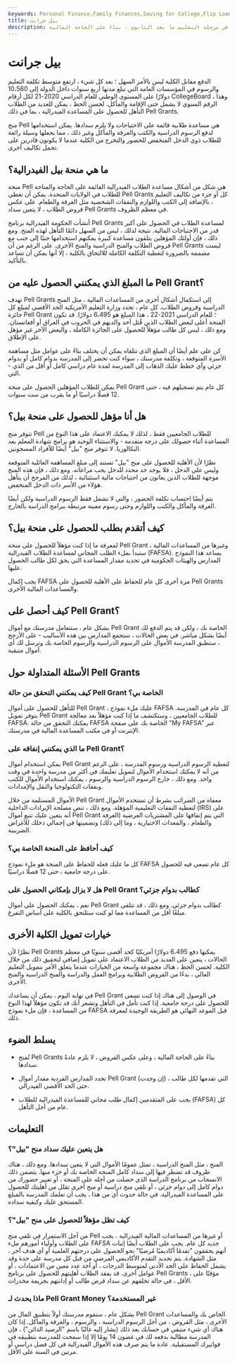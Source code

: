 ```yaml
---
keywords: Personal Finance,Family Finances,Saving for College,Flip Loans,Loans,Myfi Student Loans,Student Loans
title: بيل جرانت
description: منحة بيل هي إعانة فيدرالية غير قابلة للسداد تُمنح للطلاب في مرحلة التعليم ما بعد الثانوي ، بناءً على الحاجة المالية.
---
```


# بيل جرانت
الدفع مقابل الكلية ليس بالأمر السهل ؛ بعد كل شيء ، ارتفع متوسط تكلفة التعليم والرسوم في المؤسسات العامة التي تبلغ مدتها أربع سنوات داخل الدولة إلى 10،560 دولارًا على المستوى الوطني للعام الدراسي 2020-21 لكل أرقام CollegeBoard ، وهذا الرقم السنوي لا يشمل حتى الإقامة والمأكل. لحسن الحظ ، يمكن للعديد من الطلاب التأهل للحصول على المساعدة الفيدرالية ، بما في ذلك Pell Grants.

منح Pell هي مساعدة طلابية قائمة على الاحتياجات ولا يلزم سدادها. يمكن استخدامها لدفع الرسوم الدراسية والكتب والغرفة والمأكل وغير ذلك ، مما يجعلها وسيلة رائعة للطلاب ذوي الدخل المنخفض للحضور والتخرج من الكلية عندما لا يكونون قادرين على تحمل تكاليف أخرى.

## ما هي منحة بيل الفيدرالية؟

منحة Pell هي شكل من أشكال مساعدة الطلاب الفيدرالية القائمة على الحاجة والمتاحة للطلاب في الولايات المتحدة. يمكن أن تغطي Pell Grants كل أو جزء من تكاليف التعليم ، بالإضافة إلى الكتب واللوازم والنفقات الشخصية مثل الغرفة والطعام. على عكس قروض الطلاب ، لا يتعين سداد Pell Grants في معظم الظروف.

أنشأت الحكومة الفيدرالية برنامج Pell Grants لمساعدة الطلاب في الحصول على أكبر قدر من الاحتياجات المالية. نتيجة لذلك ، ليس من السهل دائمًا التأهل لهذه المنح. ومع ذلك ، فإن أولئك المؤهلين يتلقون مساعدة كبيرة يمكنهم استخدامها جنبًا إلى جنب مع قروض الطلاب والمنح الدراسية والمنح الأخرى. على الرغم من أن Pell Grants ليست مصممة بالضرورة لتغطية التكلفة الكاملة للالتحاق بالكلية ، إلا أنها يمكن أن تساعد بالتأكيد.

## ما المبلغ الذي يمكنني الحصول عليه من Pell Grant؟

تهدف Pell Grants إلى استكمال أشكال أخرى من المساعدات المالية ، مثل المنح الدراسية وقروض الطلاب. كل عام ، تحدد وزارة التعليم الأمريكية الحد الأقصى لمبلغ كل جائزة Pell Grant ؛ للعام الدراسي 2021-22 ، هذا المبلغ هو 6،495 دولارًا. قد تكون المنحة أعلى لبعض الطلاب الذين قُتل أحد والديهم في الحروب في العراق أو أفغانستان. ومع ذلك ، ليس كل طالب مؤهلاً للحصول على الجائزة الكاملة ، والبعض الآخر غير مؤهل على الإطلاق.

كن على علم أيضًا أن المبلغ الذي تتلقاه يمكن أن يختلف بناءً على عوامل مثل مساهمة الأسرة المتوقعة ، وتكلفة مدرستك ، سواء كنت تحضر إلى المدرسة بدوام كامل أو بدوام جزئي وأي خطط عليك الذهاب إلى المدرسة لمدة عام دراسي كامل أو أقل من الذي - التي.

يمكن للطلاب المؤهلين الحصول على منحة Pell Grant كل عام يتم تسجيلهم فيه ، حتى 12 فصلًا دراسيًا أو ما يقرب من ست سنوات.

## هل أنا مؤهل للحصول على منحة بيل؟

تتوفر منح Pell للطلاب الجامعيين فقط ، لذلك لا يمكنك الاعتماد على هذا النوع من المساعدة أثناء حصولك على درجة متقدمة - والاستثناء الوحيد هو برامج شهادة المعلم بعد البكالوريا. لا تتوفر منح "بيل" أيضًا للأفراد المسجونين.

نظرًا لأن الأهلية للحصول على منح "بيل" تستند إلى مبلغ المساهمة العائلية المتوقعة وليس على الدخل ، فلا يوجد حد محدد للدخل يجب مراعاته. ومع ذلك ، فإن هذه المنح موجهة للطلاب الذين يعانون من احتياجات مالية استثنائية ، لذلك من المرجح أن يتأهل هؤلاء من الأسر ذات الدخل المنخفض.

يتم أيضًا احتساب تكلفة الحضور ، والتي لا تشمل فقط الرسوم الدراسية ولكن أيضًا الغرفة والمأكل والكتب واللوازم وحتى رسوم معينة مرتبطة ببرامج الدراسة بالخارج.

## كيف أتقدم بطلب للحصول على منحة بيل؟

لمعرفة ما إذا كنت مؤهلاً للحصول على منحة Pell Grant وغيرها من المساعدات المالية ، ستبدأ بملء الطلب المجاني لمساعدة الطلاب الفيدرالية (FAFSA). يساعد هذا النموذج المدارس والهيئات الحكومية في تحديد مقدار المساعدة التي يحق لكل طالب الحصول عليها.

يجب إكمال FAFSA مرة أخرى كل عام للحفاظ على الأهلية للحصول على Pell Grants والمساعدات المالية الأخرى.

## كيف أحصل على Pell Grant؟

بشكل عام ، ستتعامل مدرستك مع أموال Pell Grant الخاصة بك ، ولكن قد يتم الدفع لك أيضًا بشكل مباشر. في بعض الحالات ، ستجمع المدارس بين هذه الأساليب - على الأرجح ، ستطبق المدرسة الأموال على الرسوم الدراسية والرسوم الخاصة بك وترسل لك أي أموال متبقية.

## الأسئلة المتداولة حول Pell Grants

### كيف يمكنني التحقق من حالة Pell Grant الخاصة بي؟

للتأهل للحصول على أموال Pell Grant ، عليك ملء نموذج FAFSA كل عام في المدرسة. يتوفر تمويل Pell Grant للطلاب الجامعيين ، وستكتشف ما إذا كنت مؤهلاً بعد معالجة FAFSA. يمكنك التحقق من حالة FAFSA الخاصة بك على صفحة "My FAFSA" عبر الإنترنت أو في مكتب المساعدة المالية في مدرستك.

### ما الذي يمكنني إنفاقه على Pell Grant؟

يمكن استخدام أموال Pell Grant لتغطية الرسوم الدراسية ورسوم المدرسة ، على الرغم من أنه لا يمكنك استخدام الأموال لتمويل تعليمك في أكثر من مدرسة واحدة في وقت واحد. ومع ذلك ، خارج الرسوم الدراسية والرسوم ، يمكنك استخدام الأموال للكتب ونفقات التكنولوجيا والنقل والإمدادات.

الأموال المستلمة من خلال Pell Grant معفاة من الضرائب بشرط أن تستخدم الأموال لتغطية النفقات التعليمية المؤهلة. ومع ذلك ، تنص مصلحة الإيرادات الداخلية (IRS) على أنه يتعين عليك تتبع أموال Pell Grant التي يتم إنفاقها على المشتريات العرضية (الغرفة والطعام ، والمعدات الاختيارية ، وما إلى ذلك) وتضمينها في إجمالي دخلك للأغراض الضريبية.

### كيف أحافظ على المنحة الخاصة بي؟

كل ما عليك فعله للحفاظ على المنحة هو ملء نموذج FAFSA كل عام تسعى فيه للحصول على درجة جامعية ، حتى 12 فصلًا دراسيًا.

### هل لا يزال بإمكاني الحصول على Pell Grant كطالب بدوام جزئي؟

نعم ، يمكنك الحصول على أموال Pell Grant كطالب بدوام جزئي. ومع ذلك ، قد تتلقى مبلغًا أقل من المساعدة مما لو كنت ستلتحق بالكلية على أساس التفرغ.

## خيارات تمويل الكلية الأخرى

نظرًا لأن Pell Grants يمكنها دفع 6،495 دولارًا أمريكيًا كحد أقصى سنويًا في معظم الحالات ، يتعين على العديد من الطلاب الاعتماد على تمويل إضافي لتحقيق ذلك من خلال الكلية. لحسن الحظ ، هناك مجموعة واسعة من الخيارات عندما يتعلق الأمر بتمويل التعليم العالي ، بدءًا من القروض الطلابية وبرامج العمل والدراسة والمنح الدراسية والمنح الأخرى.

في نهاية اليوم ، يمكن أن يساعدك Pell Grant في الوصول إلى هناك إذا كنت تسعى للحصول على درجة جامعية. إذا كنت تأمل في التأهل وتشعر أنك قد تكون مؤهلاً لهذا النوع من المساعدة ، فإن ملء نموذج FAFSA قبل الموعد النهائي هو الطريقة الوحيدة لمعرفة ذلك.

## يسلط الضوء

- تُمنح Pell Grants بناءً على الحاجة المالية ، وعلى عكس القروض ، لا يلزم عادةً سدادها.

- تحدد المدارس الفردية مقدار أموال Pell Grant (إن وجدت) التي تقدمها لكل طالب ، حتى الحد الأقصى الفيدرالي.

- يجب على المتقدمين إكمال طلب مجاني للمساعدة الفيدرالية للطلاب (FAFSA) كل عام من أجل التأهل.

## التعليمات

### هل يتعين عليك سداد منح "بيل"؟

المنح ، مثل المنح الدراسية ، تمثل عمومًا الأموال التي لا يتعين سدادها. ومع ذلك ، هناك ظروف قد تضطر فيها إلى سداد كامل المنحة الخاصة بك أو جزء منها. يتضمن ذلك الانسحاب من برنامج الدراسة الذي حصلت من أجله على المنحة ، أو تغيير حضورك من دوام كامل إلى دوام جزئي ، أو تلقي منح دراسية أو منح أخرى تقلل من أهليتك للحصول على المساعدة الفيدرالية. في حالة حدوث أي من هذا ، يجب أن تعلمك المدرسة بالمبلغ المستحق عليك وكيفية سداده.

### كيف تظل مؤهلاً للحصول على منح "بيل"؟

من أجل الاستمرار في تلقي منح Pell أو غيرها من المساعدات المالية الفيدرالية ، يجب على الطلاب وأولياء أمورهم ملء FAFSA جديد كل عام. يجب على الطلاب أيضًا إثبات أنهم يحققون "تقدمًا أكاديميًا مُرضيًا" نحو الحصول على درجتهم العلمية أو أي هدف آخر ، مثل الشهادة. يتم تحديد التقدم الأكاديمي المرضي من قبل كل مدرسة على حدة وقد يشمل الحفاظ على الحد الأدنى لمتوسط الدرجات ، أو أخذ عدد معين من الاعتمادات ، أو عوامل أخرى. قد يفقد الطلاب أهليتهم للحصول على برنامج Pell Grants ، مؤقتًا على الأقل ، في حالة تخلفهم عن سداد قرض طالب أو إدانتهم بجريمة مخدرات.

### ماذا يحدث لـ Pell Grant Money غير المستخدمة؟

بشكل عام ، ستقوم مدرستك أولاً بتطبيق المال من Pell Grant الخاص بك والمساعدات الأخرى ، مثل القروض ، من أجل الرسوم الدراسية ، والرسوم ، والغرفة والمأكل. إذا كان هناك أي شيء متبقي في حسابك بعد ذلك (يشار إليه غالبًا باسم "الرصيد الدائن") ، فإن المدرسة مطالبة بدفعه لك في غضون 14 يومًا إلا إذا سمحت للمدرسة بتطبيقه في فواتيرك المستقبلية. عادة ما يتم صرف هذه الأموال الفيدرالية في كل فصل دراسي أو مرتين في السنة على الأقل.


